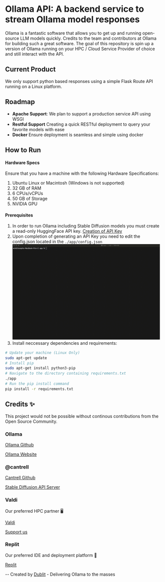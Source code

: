 # Ollama API: A backend service to stream Ollama model responses
Ollama is a fantastic software that allows you to get up and running open-source LLM models quickly. Credits to the team and contributors at Ollama for building such a great software.  The goal of this repository is spin up a version of Ollama running on your HPC / Cloud Service Provider of choice and still interact with the API.

## Current Product
We only support python based responses using a simple Flask Route API running on a Linux platform.

## Roadmap
- **Apache Support**:  We plan to support a production service API using WSGI 
- **Restful Support** Creating a quick RESTful deployment to query your favorite models with ease
- **Docker** Ensure deployment is seamless and simple using docker

## How to Run
#### Hardware Specs
Ensure that you have a machine with the following Hardware Specifications:
1. Ubuntu Linux or Macintosh (Windows is not supported)
2. 32 GB of RAM
3. 6 CPUs/vCPUs
4. 50 GB of Storage
5. NVIDIA GPU

#### Prerequisites
1. In order to run Ollama including Stable Diffusion models you must create a read-only HuggingFace API key.  [Creation of API Key](https://huggingface.co/docs/hub/security-tokens)
2. Upon completion of generating an API Key you need to edit the config.json located in the `./app/config.json`
![config](./assets/config_demo.gif)
3. Install neccessary dependencies and requirements: 

```sh
# Update your machine (Linux Only)
sudo apt-get update
# Install pip
sudo apt-get install python3-pip 
# Navigate to the directory containing requirements.txt
./app
# Run the pip install command
pip install -r requirements.txt
```
## Credits ✨
This project would not be possible without continous contributions from the Open Source Community.
### Ollama
[Ollama Github](https://github.com/jmorganca/ollama)

[Ollama Website](https://ollama.ai/)

### @cantrell
[Cantrell Github](https://github.com/cantrell)

[Stable Diffusion API Server](https://github.com/cantrell/stable-diffusion-api-server)

### Valdi
Our preferred HPC partner  🖥️

[Valdi](https://valdi.ai/)

[Support us](https://valdi.ai/signup?ref=YZl7RDQZ)

### Replit
Our preferred IDE and deployment platform  🚀

[Replit](https://replit.com/)

--
Created by [Dublit](https://dublit.org/) - Delivering Ollama to the masses
